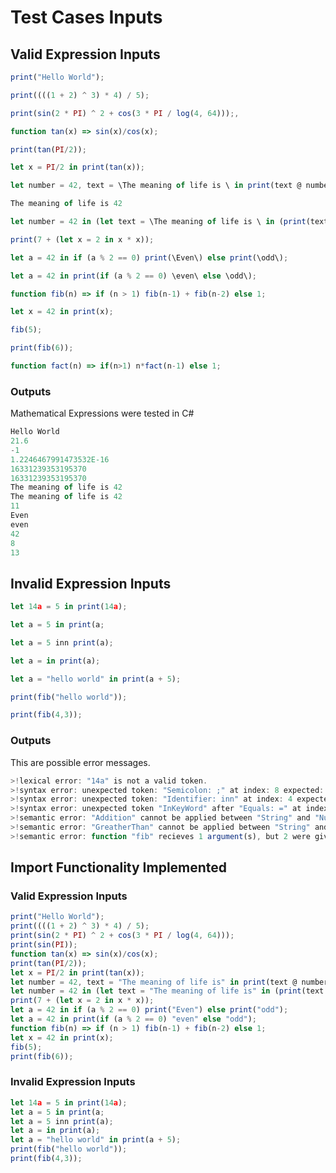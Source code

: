 # Test Cases Inputs

## Valid Expression Inputs

```js
print("Hello World"); 
```

```js
print((((1 + 2) ^ 3) * 4) / 5);  
```

```js
print(sin(2 * PI) ^ 2 + cos(3 * PI / log(4, 64)));,  
```

```js
function tan(x) => sin(x)/cos(x); 
```

```js
print(tan(PI/2));  
```

```js
let x = PI/2 in print(tan(x));  
```

```js
let number = 42, text = \The meaning of life is \ in print(text @ number);  
```

```js
The meaning of life is 42
```

```js
let number = 42 in (let text = \The meaning of life is \ in (print(text @ number))); 
```

```js
print(7 + (let x = 2 in x * x));  
```

```js
let a = 42 in if (a % 2 == 0) print(\Even\) else print(\odd\);  
```

```js
let a = 42 in print(if (a % 2 == 0) \even\ else \odd\);  
```

```js
function fib(n) => if (n > 1) fib(n-1) + fib(n-2) else 1; 
```

```js
let x = 42 in print(x);  
```

```js
fib(5);  
```

```js
print(fib(6));  
```

```js
function fact(n) => if(n>1) n*fact(n-1) else 1;
```

### Outputs

Mathematical Expressions were tested in C#

```js
Hello World
21.6
-1
1.2246467991473532E-16
16331239353195370
16331239353195370
The meaning of life is 42
The meaning of life is 42
11
Even
even
42
8
13
```

## Invalid Expression Inputs

```js
let 14a = 5 in print(14a);              
```

```js
let a = 5 in print(a;                   
```

```js
let a = 5 inn print(a);                 
```

```js
let a = in print(a);                    
```

```js
let a = "hello world" in print(a + 5);  
```

```js
print(fib("hello world"));              
```

```js
print(fib(4,3));                        
```

### Outputs
This are possible error messages.

```js
>!lexical error: "14a" is not a valid token.
>!syntax error: unexpected token: "Semicolon: ;" at index: 8 expected: "RightParenthesis".
>!syntax error: unexpected token: "Identifier: inn" at index: 4 expected: "InKeyWord".
>!syntax error: unexpected token "InKeyWord" after "Equals: =" at index: 3.
>!semantic error: "Addition" cannot be applied between "String" and "Number".
>!semantic error: "GreatherThan" cannot be applied between "String" and "Number".
>!semantic error: function "fib" recieves 1 argument(s), but 2 were given.
```

## Import Functionality Implemented

### Valid Expression Inputs

```js
print("Hello World");
print((((1 + 2) ^ 3) * 4) / 5);
print(sin(2 * PI) ^ 2 + cos(3 * PI / log(4, 64)));
print(sin(PI));
function tan(x) => sin(x)/cos(x);
print(tan(PI/2));
let x = PI/2 in print(tan(x));
let number = 42, text = "The meaning of life is" in print(text @ number);
let number = 42 in (let text = "The meaning of life is" in (print(text @ number)));
print(7 + (let x = 2 in x * x));
let a = 42 in if (a % 2 == 0) print("Even") else print("odd");
let a = 42 in print(if (a % 2 == 0) "even" else "odd");
function fib(n) => if (n > 1) fib(n-1) + fib(n-2) else 1;
let x = 42 in print(x);
fib(5);
print(fib(6));
```

### Invalid Expression Inputs

```js
let 14a = 5 in print(14a);
let a = 5 in print(a;
let a = 5 inn print(a);
let a = in print(a);
let a = "hello world" in print(a + 5);
print(fib("hello world"));
print(fib(4,3));
```
